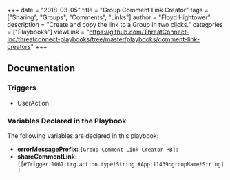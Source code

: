 +++
date = "2018-03-05"
title = "Group Comment Link Creator"
tags = ["Sharing", "Groups", "Comments", "Links"]
author = "Floyd Hightower"
description = "Create and copy the link to a Group in two clicks."
categories = ["Playbooks"]
viewLink = "https://github.com/ThreatConnect-Inc/threatconnect-playbooks/tree/master/playbooks/comment-link-creators"
+++

## Documentation

### Triggers

- UserAction

### Variables Declared in the Playbook

The following variables are declared in this playbook:

- **errorMessagePrefix:** `[Group Comment Link Creator PB]:`
- **shareCommentLink:** `[[#Trigger:1067:trg.action.type!String:#App:11439:groupName!String]]`